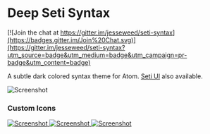 # Deep Seti Syntax

[![Join the chat at https://gitter.im/jesseweed/seti-syntax](https://badges.gitter.im/Join%20Chat.svg)](https://gitter.im/jesseweed/seti-syntax?utm_source=badge&utm_medium=badge&utm_campaign=pr-badge&utm_content=badge)

A subtle dark colored syntax theme for Atom. [Seti UI](https://atom.io/themes/seti-ui) also available.

![Screenshot](https://github.com/jesseweed/seti-syntax/raw/master/screenshot.png)


### Custom Icons
[ ![Screenshot](https://github.com/jesseweed/seti-syntax/raw/master/_icons/circular/circular-128x128.png) ](_icons/circular/)
[ ![Screenshot](https://github.com/jesseweed/seti-syntax/raw/master/_icons/rounded/rounded-128x128.png) ](_icons/rounded/)
[ ![Screenshot](https://github.com/jesseweed/seti-syntax/raw/master/_icons/squared/squared-128x128.png) ](_icons/squared/)
